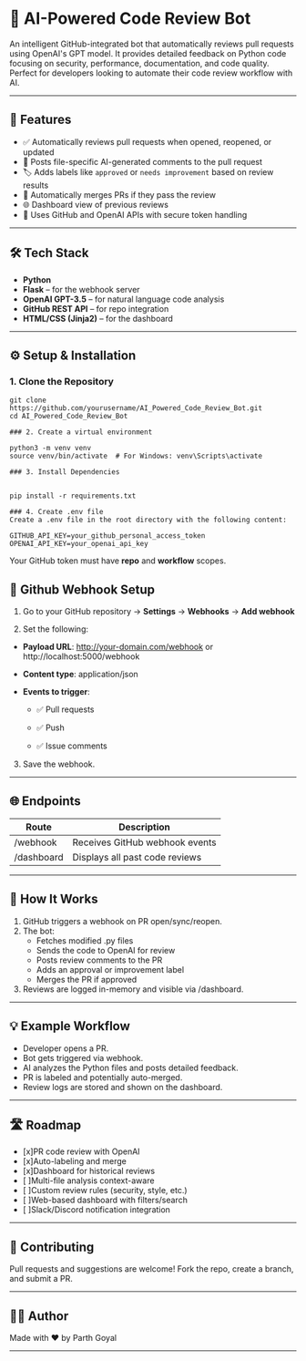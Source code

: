 # 🤖 AI-Powered Code Review Bot

An intelligent GitHub-integrated bot that automatically reviews pull requests using OpenAI's GPT model. It provides detailed feedback on Python code focusing on security, performance, documentation, and code quality. Perfect for developers looking to automate their code review workflow with AI.

---

## 🚀 Features

- ✅ Automatically reviews pull requests when opened, reopened, or updated
- 💬 Posts file-specific AI-generated comments to the pull request
- 🏷️ Adds labels like `approved` or `needs improvement` based on review results
- 🔀 Automatically merges PRs if they pass the review
- 🌐 Dashboard view of previous reviews
- 🔐 Uses GitHub and OpenAI APIs with secure token handling

---

## 🛠️ Tech Stack

- **Python**
- **Flask** – for the webhook server
- **OpenAI GPT-3.5** – for natural language code analysis
- **GitHub REST API** – for repo integration
- **HTML/CSS (Jinja2)** – for the dashboard

---

## ⚙️ Setup & Installation

### 1. Clone the Repository

```
git clone https://github.com/yourusername/AI_Powered_Code_Review_Bot.git
cd AI_Powered_Code_Review_Bot

### 2. Create a virtual environment

python3 -m venv venv
source venv/bin/activate  # For Windows: venv\Scripts\activate

### 3. Install Dependencies


pip install -r requirements.txt

### 4. Create .env file
Create a .env file in the root directory with the following content:

GITHUB_API_KEY=your_github_personal_access_token
OPENAI_API_KEY=your_openai_api_key
```
Your GitHub token must have **repo** and **workflow** scopes.

## 🔗 Github Webhook Setup

1. Go to your GitHub repository → **Settings** → **Webhooks** → **Add webhook**

2. Set the following:

* **Payload URL**: http://your-domain.com/webhook or http://localhost:5000/webhook

* **Content type**: application/json

* **Events to trigger**:

    * ✅ Pull requests

    * ✅ Push

    * ✅ Issue comments

3. Save the webhook.

---

## 🌐 Endpoints

| Route  | Description |
| ------------- | ------------- |
| /webhook  | Receives GitHub webhook events  |
| /dashboard  | Displays all past code reviews  |

---

## 🧠 How It Works

1. GitHub triggers a webhook on PR open/sync/reopen.
2. The bot:
    * Fetches modified .py files
    * Sends the code to OpenAI for review
    * Posts review comments to the PR
    * Adds an approval or improvement label
    * Merges the PR if approved
3. Reviews are logged in-memory and visible via /dashboard.

---

## 💡 Example Workflow

* Developer opens a PR.
* Bot gets triggered via webhook.
* AI analyzes the Python files and posts detailed feedback.
* PR is labeled and potentially auto-merged.
* Review logs are stored and shown on the dashboard.

---

## 🛣️ Roadmap

- [x]PR code review with OpenAI
- [x]Auto-labeling and merge
- [x]Dashboard for historical reviews
- [ ]Multi-file analysis context-aware
- [ ]Custom review rules (security, style, etc.)
- [ ]Web-based dashboard with filters/search
- [ ]Slack/Discord notification integration

---

##  🤝 Contributing
Pull requests and suggestions are welcome!
Fork the repo, create a branch, and submit a PR.

---

## 🧑‍💻 Author
Made with ❤️ by Parth Goyal

---
